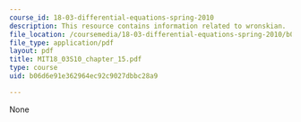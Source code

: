 ```yaml
---
course_id: 18-03-differential-equations-spring-2010
description: This resource contains information related to wronskian.
file_location: /coursemedia/18-03-differential-equations-spring-2010/b06d6e91e362964ec92c9027dbbc28a9_MIT18_03S10_chapter_15.pdf
file_type: application/pdf
layout: pdf
title: MIT18_03S10_chapter_15.pdf
type: course
uid: b06d6e91e362964ec92c9027dbbc28a9

---
```

None
